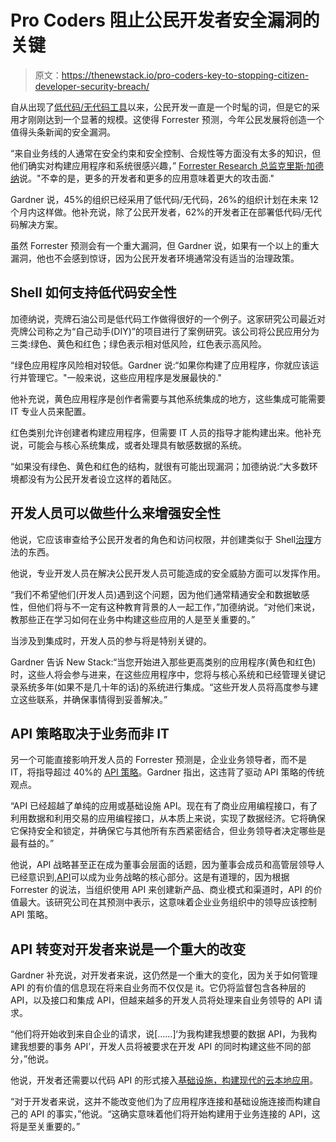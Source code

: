# Pro Coders 阻止公民开发者安全漏洞的关键

> 原文：<https://thenewstack.io/pro-coders-key-to-stopping-citizen-developer-security-breach/>

自从出现了[低代码/无代码工具](https://thenewstack.io/key-concepts/low-code-no-code/)以来，公民开发一直是一个时髦的词，但是它的采用才刚刚达到一个显著的规模。这使得 Forrester 预测，今年公民发展将创造一个值得头条新闻的安全漏洞。

“来自业务线的人通常在安全约束和安全控制、合规性等方面没有太多的知识，但他们确实对构建应用程序和系统很感兴趣，” [Forrester Research 总监克里斯·加德纳](https://www.forrester.com/analyst-bio/chris-gardner/BIO11784)说。"不幸的是，更多的开发者和更多的应用意味着更大的攻击面."

Gardner 说，45%的组织已经采用了低代码/无代码，26%的组织计划在未来 12 个月内这样做。他补充说，除了公民开发者，62%的开发者正在部署低代码/无代码解决方案。

虽然 Forrester 预测会有一个重大漏洞，但 Gardner 说，如果有一个以上的重大漏洞，他也不会感到惊讶，因为公民开发者环境通常没有适当的治理政策。

## Shell 如何支持低代码安全性

加德纳说，壳牌石油公司是低代码工作做得很好的一个例子。这家研究公司最近对壳牌公司称之为“自己动手(DIY)”的项目进行了案例研究。该公司将公民应用分为三类:绿色、黄色和红色；绿色表示相对低风险，红色表示高风险。

“绿色应用程序风险相对较低。Gardner 说:“如果你构建了应用程序，你就应该运行并管理它。"一般来说，这些应用程序是发展最快的."

他补充说，黄色应用程序是创作者需要与其他系统集成的地方，这些集成可能需要 IT 专业人员来配置。

红色类别允许创建者构建应用程序，但需要 IT 人员的指导才能构建出来。他补充说，可能会与核心系统集成，或者处理具有敏感数据的系统。

“如果没有绿色、黄色和红色的结构，就很有可能出现漏洞；加德纳说:“大多数环境都没有为公民开发者设立这样的着陆区。

## 开发人员可以做些什么来增强安全性

他说，它应该审查给予公民开发者的角色和访问权限，并创建类似于 Shell[治理](https://thenewstack.io/how-to-achieve-api-governance/)方法的东西。

他说，专业开发人员在解决公民开发人员可能造成的安全威胁方面可以发挥作用。

“我们不希望他们(开发人员)遇到这个问题，因为他们通常精通安全和数据敏感性，但他们将与不一定有这种教育背景的人一起工作，”加德纳说。“对他们来说，教那些正在学习如何在业务中构建这些应用的人是至关重要的。”

当涉及到集成时，开发人员的参与将是特别关键的。

Gardner 告诉 New Stack:“当您开始进入那些更高类别的应用程序(黄色和红色)时，这些人将会参与进来，在这些应用程序中，您将与核心系统和已经管理关键记录系统多年(如果不是几十年的话)的系统进行集成。“这些开发人员将高度参与建立这些联系，并确保事情得到妥善解决。”

## API 策略取决于业务而非 IT

另一个可能直接影响开发人员的 Forrester 预测是，企业业务领导者，而不是 IT，将指导超过 40%的 [API 策略](https://thenewstack.io/how-platform-ops-teams-should-think-about-api-strategy/)。Gardner 指出，这违背了驱动 API 策略的传统观点。

“API 已经超越了单纯的应用或基础设施 API。现在有了商业应用编程接口，有了利用数据和利用交易的应用编程接口，从本质上来说，实现了数据经济。它将确保它保持安全和锁定，并确保它与其他所有东西紧密结合，但业务领导者决定哪些是最有益的。”

他说，API 战略甚至正在成为董事会层面的话题，因为董事会成员和高管层领导人已经意识到,[API](https://thenewstack.io/heres-how-to-tame-your-api-sprawl-and-why-you-should/)可以成为业务战略的核心部分。这是有道理的，因为根据 Forrester 的说法，当组织使用 API 来创建新产品、商业模式和渠道时，API 的价值最大。该研究公司在其预测中表示，这意味着企业业务组织中的领导应该控制 API 策略。

## API 转变对开发者来说是一个重大的改变

Gardner 补充说，对开发者来说，这仍然是一个重大的变化，因为关于如何管理 API 的有价值的信息现在将来自业务而不仅仅是 it。它仍将监督包含各种层的 API，以及接口和集成 API，但越来越多的开发人员将处理来自业务领导的 API 请求。

“他们将开始收到来自企业的请求，说[……]‘为我构建我想要的数据 API，为我构建我想要的事务 API’，开发人员将被要求在开发 API 的同时构建这些不同的部分，”他说。

他说，开发者还需要以代码 API 的形式接入[基础设施，构建现代的](https://thenewstack.io/struggling-with-it-staff-leaving-try-infrastructure-as-code/)[云本地应用](https://thenewstack.io/best-practices-for-developing-cloud-native-applications-and-microservice-architectures/)。

“对于开发者来说，这并不能改变他们为了应用程序连接和基础设施连接而构建自己的 API 的事实，”他说。“这确实意味着他们将开始构建用于业务连接的 API，这将是至关重要的。”

<svg xmlns:xlink="http://www.w3.org/1999/xlink" viewBox="0 0 68 31" version="1.1"><title>Group</title> <desc>Created with Sketch.</desc></svg>